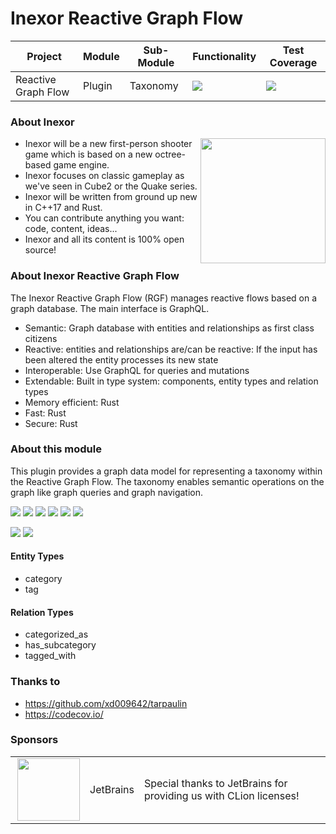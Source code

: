 # Inexor Reactive Graph Flow

| Project             | Module   | Sub-Module   | Functionality                                                        | Test Coverage                                                                                                                                                |
|---------------------|----------|--------------|----------------------------------------------------------------------|--------------------------------------------------------------------------------------------------------------------------------------------------------------|
| Reactive Graph Flow | Plugin   | Taxonomy     | <img src="https://img.shields.io/badge/state-completed-brightgreen"> | [<img src="https://img.shields.io/codecov/c/github/inexorgame/inexor-rgf-plugin-taxonomy">](https://app.codecov.io/gh/inexorgame/inexor-rgf-plugin-taxonomy) |

### About Inexor

<a href="https://inexor.org/">
<img align="right" width="200" height="200" src="https://raw.githubusercontent.com/inexorgame/inexor-rgf-plugin-taxonomy/main/docs/images/inexor_2.png">
</a>

* Inexor will be a new first-person shooter game which is based on a new octree-based game engine.
* Inexor focuses on classic gameplay as we've seen in Cube2 or the Quake series.
* Inexor will be written from ground up new in C++17 and Rust.
* You can contribute anything you want: code, content, ideas...
* Inexor and all its content is 100% open source!

### About Inexor Reactive Graph Flow

The Inexor Reactive Graph Flow (RGF) manages reactive flows based on a graph database. The main interface is GraphQL.

* Semantic: Graph database with entities and relationships as first class citizens
* Reactive: entities and relationships are/can be reactive: If the input has been altered the entity processes its new state
* Interoperable: Use GraphQL for queries and mutations
* Extendable: Built in type system: components, entity types and relation types
* Memory efficient: Rust
* Fast: Rust
* Secure: Rust

### About this module

This plugin provides a graph data model for representing a taxonomy within the Reactive Graph Flow. The taxonomy enables
semantic operations on the graph like graph queries and graph navigation.

[<img src="https://img.shields.io/badge/Language-Rust-brightgreen">](https://www.rust-lang.org/)
[<img src="https://img.shields.io/badge/Platforms-Linux%20%26%20Windows-brightgreen">]()
[<img src="https://img.shields.io/github/workflow/status/inexorgame/inexor-rgf-plugin-taxonomy/Rust">](https://github.com/inexorgame/inexor-rgf-plugin-taxonomy/actions?query=workflow%3ARust)
[<img src="https://img.shields.io/github/last-commit/inexorgame/inexor-rgf-plugin-taxonomy">]()
[<img src="https://img.shields.io/github/languages/code-size/inexorgame/inexor-rgf-plugin-taxonomy">]()
[<img src="https://img.shields.io/codecov/c/github/inexorgame/inexor-rgf-plugin-taxonomy">](https://app.codecov.io/gh/inexorgame/inexor-rgf-plugin-taxonomy)

[<img src="https://img.shields.io/github/license/inexorgame/inexor-rgf-plugin-taxonomy">](https://github.com/inexorgame/inexor-rgf-plugin-taxonomy/blob/main/LICENSE)
[<img src="https://img.shields.io/discord/698219248954376256?logo=discord">](https://discord.com/invite/acUW8k7)

#### Entity Types

* category
* tag

#### Relation Types

* categorized_as
* has_subcategory
* tagged_with

### Thanks to

* https://github.com/xd009642/tarpaulin
* https://codecov.io/

### Sponsors

|                                                                                                                                                                                                                                |           |                                                                   |
|--------------------------------------------------------------------------------------------------------------------------------------------------------------------------------------------------------------------------------|-----------|-------------------------------------------------------------------|
| <a href="https://www.jetbrains.com/?from=github.com/inexorgame"><img align="right" width="100" height="100" src="https://raw.githubusercontent.com/inexorgame/inexor-rgf-plugin-taxonomy/main/docs/images/icon_CLion.svg"></a> | JetBrains | Special thanks to JetBrains for providing us with CLion licenses! |
